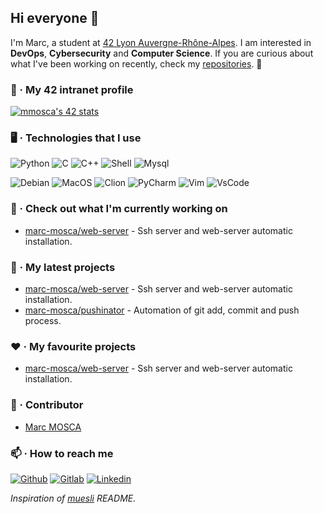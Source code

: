 ## Hi everyone 👋

I'm Marc, a student at [42 Lyon Auvergne-Rhône-Alpes](https://42lyon.fr). I am interested in **DevOps**, **Cybersecurity** and **Computer Science**. If you are curious about what I've been working on recently, check my [repositories](https://github.com/marc-mosca?tab=repositories). 🙂

### 📌 · My 42 intranet profile

[![mmosca's 42 stats](https://badge42.vercel.app/api/v2/cl3lsol53000609k1o0ekv2hz/stats?cursusId=21&coalitionId=49)](https://github.com/JaeSeoKim/badge42)

### 🖥 · Technologies that I use

![Python](https://img.shields.io/badge/Python-3776AB?style=for-the-badge&logo=python&logoColor=white)
![C](https://img.shields.io/badge/C-00599C?style=for-the-badge&logo=c&logoColor=white)
![C++](https://img.shields.io/badge/C%2B%2B-00599C?style=for-the-badge&logo=c%2B%2B&logoColor=white)
![Shell](https://img.shields.io/badge/Shell_Script-121011?style=for-the-badge&logo=gnu-bash&logoColor=white)
![Mysql](https://img.shields.io/badge/MySQL-00000F?style=for-the-badge&logo=mysql&logoColor=white)

![Debian](https://img.shields.io/badge/Debian-A81D33?style=for-the-badge&logo=debian&logoColor=white)
![MacOS](https://img.shields.io/badge/mac%20os-000000?style=for-the-badge&logo=apple&logoColor=white)
![Clion](https://img.shields.io/badge/CLion-000000?style=for-the-badge&logo=clion&logoColor=white)
![PyCharm](https://img.shields.io/badge/PyCharm-000000.svg?&style=for-the-badge&logo=PyCharm&logoColor=white)
![Vim](https://img.shields.io/badge/VIM-%2311AB00.svg?&style=for-the-badge&logo=vim&logoColor=white)
![VsCode](https://img.shields.io/badge/Visual_Studio_Code-0078D4?style=for-the-badge&logo=visual%20studio%20code&logoColor=white)

### 👷 · Check out what I'm currently working on

- [marc-mosca/web-server](https://github.com/marc-mosca/web-server.git) - Ssh server and web-server automatic installation.

### 🌱 · My latest projects

- [marc-mosca/web-server](https://github.com/marc-mosca/web-server.git) - Ssh server and web-server automatic installation.
- [marc-mosca/pushinator](https://github.com/marc-mosca/pushinator.git) - Automation of git add, commit and push process.

### ❤️ · My favourite projects

- [marc-mosca/web-server](https://github.com/marc-mosca/web-server.git) - Ssh server and web-server automatic installation.

### 👤 · Contributor

- [Marc MOSCA](https://github.com/marc-mosca/)

### 📫 · How to reach me

[![Github](https://img.shields.io/badge/GitHub-100000?style=for-the-badge&logo=github&logoColor=white)](https://github.com/marc-mosca)
[![Gitlab](https://img.shields.io/badge/GitLab-330F63?style=for-the-badge&logo=gitlab&logoColor=white)](https://gitlab.com/marc-mosca)
[![Linkedin](https://img.shields.io/badge/LinkedIn-0077B5?style=for-the-badge&logo=linkedin&logoColor=white)](https://fr.linkedin.com/in/marc-mosca-59b2b7204?original_referer=https%3A%2F%2Fwww.google.com%2F)

*Inspiration of [muesli](https://github.com/muesli/readme-scribe) README.*
